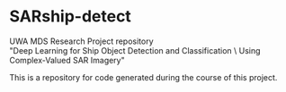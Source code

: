 # SARship-detect

UWA MDS Research Project repository  
"Deep Learning for Ship Object Detection and Classification \\
Using Complex-Valued SAR Imagery"

This is a repository for code generated during the course of this project.
